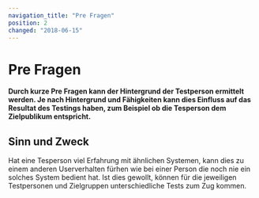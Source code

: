 ```yaml
---
navigation_title: "Pre Fragen"
position: 2
changed: "2018-06-15"
---
```


# Pre Fragen

**Durch kurze Pre Fragen kann der Hintergrund der Testperson ermittelt werden. Je nach Hintergrund und Fähigkeiten kann dies Einfluss auf das Resultat des Testings haben, zum Beispiel ob die Tesperson dem Zielpublikum entspricht.**

## Sinn und Zweck
Hat eine Tesperson viel Erfahrung mit ähnlichen Systemen, kann dies zu einem anderen Userverhalten fürhen wie bei einer Person die noch nie ein solches System bedient hat. Ist dies gewollt, können für die jeweiligen Testpersonen und Zielgruppen unterschiedliche Tests zum Zug kommen.